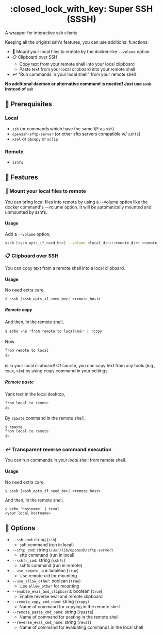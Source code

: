 <h1 align="center">:closed_lock_with_key: Super SSH (SSSH)</h1>

A wrapper for interactive ssh clients

Keeping all the original ssh's features, you can use additional functions:

* :open_file_folder: Mount your local files to remote by the docker-like `--volume` option
* :clipboard: Clipboard over SSH
    * Copy text from your remote shell into your local clipboard
    * Paste text from your local clipboard into your remote shell
* :leftwards_arrow_with_hook: "Run commands in your local shell" from your remote shell

**No additional daemon or alternative command is needed! Just use `sssh` instead of `ssh`**



## :paperclip: Prerequisites
### Local
* `ssh` (or commands which have the same I/F as `ssh`)
* `openssh-sftp-server` (or other sftp servers compatible w/ `sshfs`)
* `xsel` or `pbcopy` or `xclip`

### Remote
* `sshfs`



## :trident: Features
### :open_file_folder: Mount your local files to remote
You can bring local files into remote by using a --volume option like the docker command's --volume option. It will be automatically mounted and unmounted by sshfs.

#### Usage
Add a `--volume` option,
```sh
sssh [<ssh_opts_if_need_be>] --volume <local_dir>:<remote_dir> <remote_host>
```


### :clipboard: Clipboard over SSH
You can copy text from a remote shell into a local clipboard.

#### Usage
No need extra care,
```console
$ sssh [<ssh_opts_if_need_be>] <remote_host>
```

##### Remote copy
And then, in the remote shell,
```console
$ echo -ne 'from remote to local\n👍' | rcopy
```

Now

```
from remote to local
👍
```

is in your local clipboard!
Of course, you can copy text from any tools (e.g., `tmux`, `vim`) by using `rcopy` command in your settings.

##### Remote paste
Yank text in the local desktop,
```
from local to remote
👍
```

By `rpaste` command in the remote shell,
```console
$ rpaste
from local to remote
👍
```


### :leftwards_arrow_with_hook: Transparent reverse command execution
You can run commands in your *local* shell from remote shell.

#### Usage
No need extra care,
```console
$ sssh [<ssh_opts_if_need_be>] <remote_host>
```

And then, in the remote shell,
```console
$ echo 'hostname' | reval
<your local hostname>
```



## :wrench: Options
* `--ssh_cmd`: string (`ssh`)
    * ssh command (run in local)
* `--sftp_cmd`: string (`/usr/lib/openssh/sftp-server`)
    * sftp command (run in local)
* `--sshfs_cmd`: string (`sshfs`)
    * sshfs command (run in remote)
* `--use_remote_uid`: boolean (`true`)
    * Use remote uid for mounting
* `--use_allow_other`: boolean (`true`)
    * Use `allow_other` for mounting
* `--enable_eval_and_clipboard`: boolean (`true`)
    * Enable reverse eval and remote clipboard
* `--remote_copy_cmd_name`: string (`rcopy`)
    * Name of command for copying in the remote shell
* `--remote_paste_cmd_name`: string (`rpaste`)
    * Name of command for pasting in the remote shell
* `--reverse_eval_cmd_name`: string (`reval`)
    * Name of command for evaluating commands in the local shell
